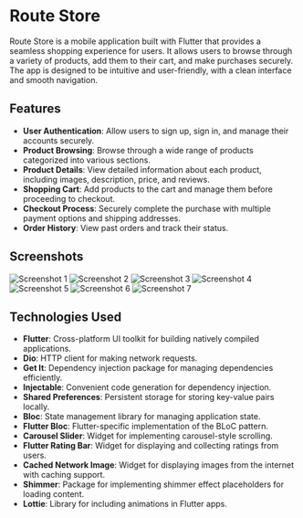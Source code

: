 # Route Store

Route Store is a mobile application built with Flutter that provides a seamless shopping experience for users. It allows users to browse through a variety of products, add them to their cart, and make purchases securely. The app is designed to be intuitive and user-friendly, with a clean interface and smooth navigation.

## Features

- **User Authentication**: Allow users to sign up, sign in, and manage their accounts securely.
- **Product Browsing**: Browse through a wide range of products categorized into various sections.
- **Product Details**: View detailed information about each product, including images, description, price, and reviews.
- **Shopping Cart**: Add products to the cart and manage them before proceeding to checkout.
- **Checkout Process**: Securely complete the purchase with multiple payment options and shipping addresses.
- **Order History**: View past orders and track their status.

## Screenshots

![Screenshot 1](screenshots/Screenshot_20240419_184555.png)
![Screenshot 2](screenshots/Screenshot_20240419_184614.png)
![Screenshot 3](screenshots/Screenshot_20240419_185040.png)
![Screenshot 4](screenshots/Screenshot_20240419_185124.png)
![Screenshot 5](screenshots/Screenshot_20240419_185241.png)
![Screenshot 6](screenshots/Screenshot_20240419_185419.png)
![Screenshot 7](screenshots/Screenshot_20240419_193809.png)

## Technologies Used

- **Flutter**: Cross-platform UI toolkit for building natively compiled applications.
- **Dio**: HTTP client for making network requests.
- **Get It**: Dependency injection package for managing dependencies efficiently.
- **Injectable**: Convenient code generation for dependency injection.
- **Shared Preferences**: Persistent storage for storing key-value pairs locally.
- **Bloc**: State management library for managing application state.
- **Flutter Bloc**: Flutter-specific implementation of the BLoC pattern.
- **Carousel Slider**: Widget for implementing carousel-style scrolling.
- **Flutter Rating Bar**: Widget for displaying and collecting ratings from users.
- **Cached Network Image**: Widget for displaying images from the internet with caching support.
- **Shimmer**: Package for implementing shimmer effect placeholders for loading content.
- **Lottie**: Library for including  animations in Flutter apps.
